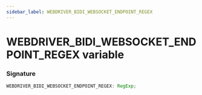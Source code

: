 ```yaml
---
sidebar_label: WEBDRIVER_BIDI_WEBSOCKET_ENDPOINT_REGEX
---
```


# WEBDRIVER_BIDI_WEBSOCKET_ENDPOINT_REGEX variable

### Signature

```typescript
WEBDRIVER_BIDI_WEBSOCKET_ENDPOINT_REGEX: RegExp;
```
